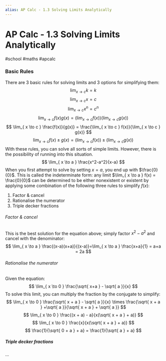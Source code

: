 ```yaml
---
alias: AP Calc - 1.3 Solving Limits Analytically
---
```

# AP Calc - 1.3 Solving Limits Analytically
#school #maths #apcalc 

### Basic Rules
There are 3 basic rules for solving limits and 3 options for simplifying them:
$$
\lim_{ x \to c } k = k
$$
$$
\lim_{ x \to c } x = c
$$
$$
\lim_{ x \to c } x^n = c^n 
$$
$$
\lim_{ x \to c } f(x)g(x) = (\lim_{ x \to c } f(x))(\lim_{ x \to c } g(x))
$$
$$
\lim_{ x \to c } \frac{f(x)}{g(x)} = \frac{\lim_{ x \to c } f(x)}{\lim_{ x \to c } g(x)}
$$
$$
\lim_{ x \to c } f(x) \pm g(x) = (\lim_{ x \to c } f(x)) \pm (\lim_{ x \to c } g(x))
$$
With these rules, you can solve all sorts of simple limits. However, there is the possibility of running into this situation.
$$
\lim_{ x \to a } \frac{x^2-a^2}{x-a}
$$
When you first attempt to solve by setting $x=a$, you end up with $\frac{0}{0}$. This is called the indeterminate form: any limit $\lim_{ x \to a } f(x) = \frac{0}{0}$ can be determined to be either nonexistent or existent by applying some combination of the following three rules to simplify $f(x)$:
1. Factor & cancel
2. Rationalise the numerator
3. Triple decker fractions

###### Factor & cancel
This is the best solution for the equation above; simply factor $x^2-a^2$ and cancel with the denominator:
$$
\lim_{ x \to a } \frac{(x-a)(x+a)}{(x-a)}=\lim_{ x \to a } \frac{x+a}{1} = a+a = 2a
$$
###### Rationalise the numerator
Given the equation:
$$
\lim_{ x \to 0 } \frac{\sqrt{ x+a } - \sqrt{ a }}{x}
$$
To solve this limit, you can multiply the fraction by the conjugate to simplify:
$$
\lim_{ x \to 0 } \frac{\sqrt{ x + a } - \sqrt{ a }}{x} \times \frac{\sqrt{ x + a } +\sqrt{ a }}{\sqrt{ x + a } + \sqrt{ a }}
$$
$$
\lim_{ x \to 0 } \frac{(x + a) - a}{x(\sqrt{ x + a } + a)}
$$
$$
\lim_{ x \to 0 } \frac{x}{x(\sqrt{ x + a } + a)}
$$
$$
\frac{1}{\sqrt{ 0 + a } + a} = \frac{1}{\sqrt{ a } + a}
$$
##### Triple decker fractions
...